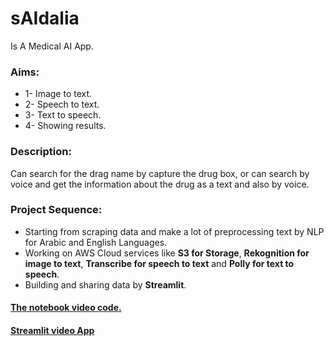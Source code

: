 # sAIdalia
Is A Medical AI App.
### Aims:
* 1- Image to text.
* 2- Speech to text.
* 3- Text to speech.
* 4- Showing results.

### Description:
Can search for the drag name by capture the drug box, or can search by voice and get the information about the drug as a text and also by voice.

### Project Sequence:
* Starting from scraping data and make a lot of preprocessing text by NLP for Arabic and English Languages.
* Working on AWS Cloud services like **S3 for Storage**, **Rekognition for image to text**, **Transcribe for speech to text** and **Polly for text to speech**.
* Building and sharing data by **Streamlit**.

#### [The notebook video code.](https://www.youtube.com/watch?v=9kK7A_lMamY)
#### [Streamlit video App](https://youtu.be/DsvzcLPFxrQ)
